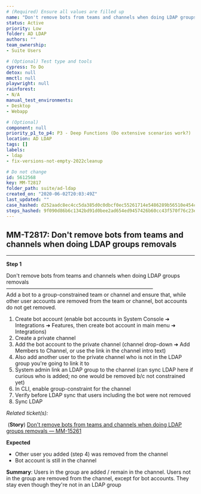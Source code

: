 ```yaml
---
# (Required) Ensure all values are filled up
name: "Don't remove bots from teams and channels when doing LDAP groups removals"
status: Active
priority: Low
folder: AD LDAP
authors: ""
team_ownership: 
- Suite Users

# (Optional) Test type and tools
cypress: To Do
detox: null
mmctl: null
playwright: null
rainforest: 
- N/A
manual_test_environments: 
- Desktop
- Webapp

# (Optional)
component: null
priority_p1_to_p4: P3 - Deep Functions (Do extensive scenarios work?)
location: AD LDAP
tags: []
labels: 
- ldap
- fix-versions-not-empty-2022cleanup

# Do not change
id: 5612568
key: MM-T2817
folder_path: suite/ad-ldap
created_on: "2020-06-02T20:03:49Z"
last_updated: ""
case_hashed: d252aadc8ec4cc5da385d0c0dbcf0ec55261714e5486289b56510e454c7d92a2735c55586ab6daff3dd0287d8aa6c1b5
steps_hashed: 9f090d86b6c1342bd91d0bee2ad654ed9457426b60cc43f570f76c23e1fd40647064b29ab9bea95ed6f06fad620ca9ce
---
```


## MM-T2817: Don't remove bots from teams and channels when doing LDAP groups removals

---

**Step 1**

Don't remove bots from teams and channels when doing LDAP groups removals\
————————————————————————————\
Add a bot to a group-constrained team or channel and ensure that, while other user accounts are removed from the team or channel, bot accounts do not get removed.

1. Create bot account (enable bot accounts in System Console ➜ Integrations ➜ Features, then create bot account in main menu ➜ Integrations)
2. Create a private channel
3. Add the bot account to the private channel (channel drop-down ➜ Add Members to Channel, or use the link in the channel intro text)
4. Also add another user to the private channel who is not in the LDAP group you're going to link it to
5. System admin link an LDAP group to the channel (can sync LDAP here if curious who is added; no one would be removed b/c not constrained yet)
6. In CLI, enable group-constraint for the channel
7. Verify before LDAP sync that users including the bot were not removed
8. Sync LDAP

_Related ticket(s):_

 (**Story**) [Don't remove bots from teams and channels when doing LDAP groups removals — MM-15261](https://mattermost.atlassian.net/browse/MM-15261)

**Expected**

- Other user you added (step 4) was removed from the channel
- Bot account is still in the channel

**Summary**: Users in the group are added / remain in the channel. Users not in the group are removed from the channel, except for bot accounts. They stay even though they're not in an LDAP group
